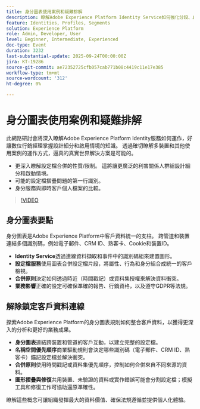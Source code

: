 ```yaml
---
title: 身分圖表使用案例和疑難排解
description: 瞭解Adobe Experience Platform Identity Service如何強化分段、啟用和設定檔合併深入分析，以解決現實世界的行銷挑戰。
feature: Identities, Profiles, Segments
solution: Experience Platform
role: Admin, Developer, User
level: Beginner, Intermediate, Experienced
doc-type: Event
duration: 3232
last-substantial-update: 2025-09-24T00:00:00Z
jira: KT-19286
source-git-commit: ae72352725cfb057cab771b08c4419c11e17e385
workflow-type: tm+mt
source-wordcount: '312'
ht-degree: 0%

---
```



# 身分圖表使用案例和疑難排解

此網路研討會將深入瞭解Adobe Experience Platform Identity服務如何運作，好讓數位行銷經理掌握設計細分和啟用情境的知識。 透過確切瞭解多裝置和其他使用案例的運作方式，逼真的真實世界解決方案是可能的。

* 更深入瞭解設定檔合併的性質/限制。 這將讓更廣泛的利害關係人群組設計細分和啟動情境。
* 可能的設定檔摺疊問題的第一行識別。
* 身分服務與即時客戶個人檔案的比較。

>[!VIDEO](https://video.tv.adobe.com/v/3475214/?learn=on&enablevpops)

## 身分圖表要點

身分圖表是Adobe Experience Platform中客戶資料統一的支柱。 跨管道和裝置連結多個識別碼，例如電子郵件、CRM ID、熟客卡、Cookie和裝置ID。

* **Identity Service**&#x200B;透過連線資料擷取和事件中的識別碼組來建置圖形。
* **設定檔服務**&#x200B;使用圖表合併設定檔片段，將屬性、行為和身分組合成統一的客戶檢視。
* **合併原則**&#x200B;決定如何透過時近（時間戳記）或資料集授權來解決資料衝突。
* **業務影響**&#x200B;正確的設定可確保準確的報告、行銷資格，以及遵守GDPR等法規。

## 解除鎖定客戶資料連線

探索Adobe Experience Platform的身分圖表規則如何整合客戶資料，以獲得更深入的分析和更好的業務成果。

* **身分圖表**&#x200B;連結跨裝置和管道的客戶互動，以建立完整的設定檔。
* **名稱空間優先順序**&#x200B;商業驅動規則會決定哪些識別碼（電子郵件、CRM ID、熟客卡）錨記設定檔並解決衝突。
* **合併原則**&#x200B;使用時間戳記或資料集優先順序，控制如何合併來自不同來源的資料。
* **圖形摺疊與修復**&#x200B;共用裝置、未驗證的資料或實作錯誤可能會分割設定檔；模擬工具和修復工作可協助還原準確性。

瞭解這些概念可讓組織發揮最大的資料價值、確保法規遵循並提供個人化體驗。

